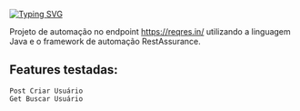 [![Typing SVG](https://readme-typing-svg.demolab.com?font=Fira+Code&size=18&pause=1000&color=DF62F7&width=435&lines=Projeto+de+Automa%C3%A7%C3%A3o+Reqres)](https://git.io/typing-svg)

Projeto de automação no endpoint https://reqres.in/ utilizando a linguagem Java e o framework de automação RestAssurance.

## Features testadas:

    Post Criar Usuário
    Get Buscar Usuário
